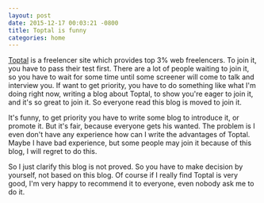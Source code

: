 ```yaml
---
layout: post
date: 2015-12-17 00:03:21 -0800
title: Toptal is funny
categories: home
---
```


[Toptal](http://www.toptal.com/web) is a freelencer site which provides top 3% web freelencers. To join it, you have to pass their test first. There are a lot of people waiting to join it, so you have to wait for some time until some screener will come to talk and interview you. If want to get priority, you have to do something like what I'm doing right now, writing a blog about Toptal, to show you're eager to join it, and it's so great to join it. So everyone read this blog is moved to join it.

It's funny, to get priority you have to write some blog to introduce it, or promote it. But it's fair, because everyone gets his wanted. The problem is I even don't have any experience how can I write the advantages of Toptal. Maybe I have bad experience, but some people may join it because of this blog, I will regret to do this.

So I just clarify this blog is not proved. So you have to make decision by yourself, not based on this blog. Of course if I really find Toptal is very good, I'm very happy to recommend it to everyone, even nobody ask me to do it.
